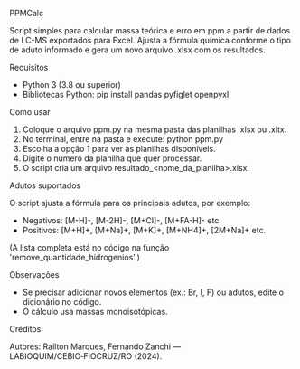 PPMCalc

Script simples para calcular massa teórica e erro em ppm a partir de dados de LC-MS exportados para Excel.
Ajusta a fórmula química conforme o tipo de aduto informado e gera um novo arquivo .xlsx com os resultados.

Requisitos

- Python 3 (3.8 ou superior)
- Bibliotecas Python:
    pip install pandas pyfiglet openpyxl

Como usar

1. Coloque o arquivo ppm.py na mesma pasta das planilhas .xlsx ou .xltx.
2. No terminal, entre na pasta e execute:
       python ppm.py
3. Escolha a opção 1 para ver as planilhas disponíveis.
4. Digite o número da planilha que quer processar.
5. O script cria um arquivo resultado_<nome_da_planilha>.xlsx.

Adutos suportados

O script ajusta a fórmula para os principais adutos, por exemplo:

- Negativos: [M-H]-, [M-2H]-, [M+Cl]-, [M+FA-H]- etc.
- Positivos: [M+H]+, [M+Na]+, [M+K]+, [M+NH4]+, [2M+Na]+ etc.

(A lista completa está no código na função 'remove_quantidade_hidrogenios'.)

Observações

- Se precisar adicionar novos elementos (ex.: Br, I, F) ou adutos, edite o dicionário no código.
- O cálculo usa massas monoisotópicas.

Créditos

Autores: Railton Marques, Fernando Zanchi — LABIOQUIM/CEBIO‑FIOCRUZ/RO (2024).

